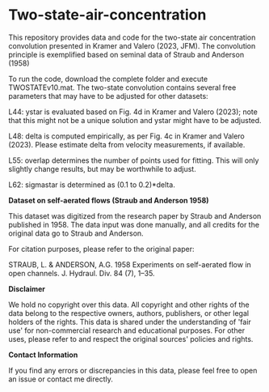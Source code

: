 # Two-state-air-concentration
This repository provides data and code for the two-state air concentration convolution presented in Kramer and Valero (2023, JFM). The convolution principle is exemplified based on seminal data of Straub and Anderson (1958)

To run the code, download the complete folder and execute TWOSTATEv10.mat. The two-state convolution contains several free parameters that may have to be adjusted for other datasets:

L44: ystar is evaluated based on Fig. 4d in Kramer and Valero (2023); note that this might not be a unique solution and ystar might have to be adjusted.

L48: delta is computed empirically, as per Fig. 4c in Kramer and Valero (2023). Please estimate delta from velocity measurements, if available.

L55: overlap determines the number of points used for fitting. This will only slightly change results, but may be worthwhile to adjust.

L62: sigmastar is determined as (0.1 to 0.2)*delta.


**Dataset on self-aerated flows (Straub and Anderson 1958)**

This dataset was digitized from the research paper by Straub and Anderson published in 1958. The data input was done manually, and all credits for the original data go to Straub and Anderson.

For citation purposes, please refer to the original paper:

STRAUB, L. & ANDERSON, A.G. 1958 Experiments on self-aerated flow in open channels. J. Hydraul. Div. 84 (7), 1–35.

**Disclaimer**

We hold no copyright over this data. All copyright and other rights of the data belong to the respective owners, authors, publishers, or other legal holders of the rights. This data is shared under the understanding of 'fair use' for non-commercial research and educational purposes. For other uses, please refer to and respect the original sources' policies and rights.

**Contact Information**

If you find any errors or discrepancies in this data, please feel free to open an issue or contact me directly.
